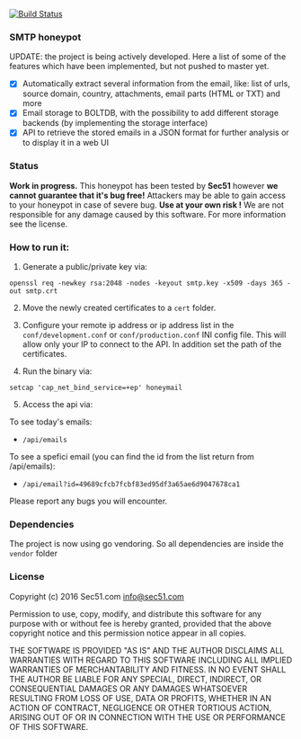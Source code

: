 [![Build Status](https://travis-ci.org/sec51/honeymail.svg?branch=master)](https://travis-ci.org/sec51/honeymail)

### SMTP honeypot

UPDATE: the project is being actively developed. Here a list of some of the features which have been implemented, but not pushed to master yet.

- [x] Automatically extract several information from the email, like: list of urls, source domain, country, attachments, email parts (HTML or TXT) and more
- [x] Email storage to BOLTDB, with the possibility to add different storage backends (by implementing the storage interface)
- [x] API to retrieve the stored emails in a JSON format for further analysis or to display it in a web UI

### Status

**Work in progress.**
This honeypot has been tested by **Sec51** however **we cannot guarantee that it's bug free!**
Attackers may be able to gain access to your honeypot in case of severe bug. **Use at your own risk !**
We are not responsible for any damage caused by this software. For more information see the license.

### How to run it:

1) Generate a public/private key via:

`openssl req -newkey rsa:2048 -nodes -keyout smtp.key -x509 -days 365 -out smtp.crt`

2) Move the newly created certificates to a `cert` folder.

3) Configure your remote ip address or ip address list in the `conf/development.conf` or `conf/production.conf` INI config file.
This will allow only your IP to connect to the API. In addition set the path of the certificates.

4) Run the binary via:

`setcap 'cap_net_bind_service=+ep' honeymail`

5) Access the api via:

To see today's emails:

- `/api/emails`

To see a spefici email (you can find the id from the list return from /api/emails):

- `/api/email?id=49689cfcb7fcbf83ed95df3a65ae6d9047678ca1`

Please report any bugs you will encounter.

### Dependencies

The project is now using go vendoring. So all dependencies are inside the `vendor` folder

### License

Copyright (c) 2016 Sec51.com <info@sec51.com>

Permission to use, copy, modify, and distribute this software for any
purpose with or without fee is hereby granted, provided that the above 
copyright notice and this permission notice appear in all copies.

THE SOFTWARE IS PROVIDED "AS IS" AND THE AUTHOR DISCLAIMS ALL WARRANTIES
WITH REGARD TO THIS SOFTWARE INCLUDING ALL IMPLIED WARRANTIES OF
MERCHANTABILITY AND FITNESS. IN NO EVENT SHALL THE AUTHOR BE LIABLE FOR
ANY SPECIAL, DIRECT, INDIRECT, OR CONSEQUENTIAL DAMAGES OR ANY DAMAGES
WHATSOEVER RESULTING FROM LOSS OF USE, DATA OR PROFITS, WHETHER IN AN
ACTION OF CONTRACT, NEGLIGENCE OR OTHER TORTIOUS ACTION, ARISING OUT OF
OR IN CONNECTION WITH THE USE OR PERFORMANCE OF THIS SOFTWARE. 